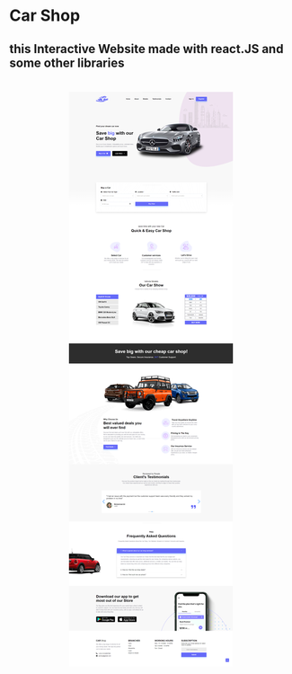 # Car Shop

## this Interactive Website made with react.JS and some other libraries 

<h1 align="center" >
<img src="./public/img/car-shop.img.png" alt="car-shop-cover">
</h1>